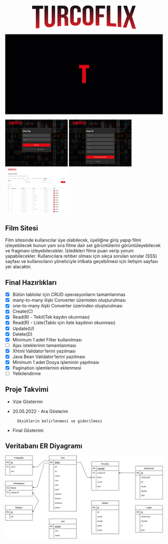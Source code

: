 
<p align="center">
  <img src="/docs/turcoflix.svg" style="height:75px"/>
</p>

![](/docs/welcome.gif)

<div>
<img src="/docs/login.jpg" style="height:150px"/>
<img src="/docs/register.jpg" style="height:150px"/>
<img src="/docs/admin.jpg" style="height:150px;"/>
</div>

<h2>Film Sitesi</h2>

Film sitesinde kullanıcılar üye olabilecek, üyeliğine giriş yapıp filmi izleyebilecek bunun yanı sıra filme dair set görüntülerini görüntüleyebilecek ve fragmanı izleyebilecekler. İzledikleri filme puan verip yorum yapabilecekler. Kullanıcılara rehber olması için sıkça sorulan sorular (SSS) sayfası ve kullanıcıların yöneticiyle irtibata geçebilmesi için iletişim sayfası yer alacaktır.

<h2>Final Hazırlıkları</h2>

- [x] Bütün tablolar için CRUD operasyonların tamamlanmas
- [x] many-to-many ilişki Converter üzerinden oluşturulması
- [x] one-to-many ilişki Converter üzerinden oluşturulması
- [x] Create(C)
- [x] Read(R) - Tekil(Tek kaydın okunması)
- [x] Read(R) - Liste(Tablo için liste kaydının okunması)
- [x] Update(U)
- [x] Delete(D)
- [x] Minimum 1 adet Filter kullanılması
- [ ] Ajax isteklerinin tamamlanması
- [x] Xhtml Validator’lerini yazılması
- [x] Java Bean Validator’lerini yazılması
- [x] Minimum 1 adet Dosya işleminin yapılması
- [x] Pagination işlemlerinin eklenmesi
- [ ] Yetkilendirme

<h2>Proje Takvimi</h2>

- Vize Gösterimi

- 20.05.2022 - Ara Gösterim

        Eksiklerin belirlenmesi ve giderilmesi

- Final Gösterimi

<h2>Veritabanı ER Diyagramı</h2>

![Veri Tabanı Tasarımı](/docs/er_diagram.jpg)
